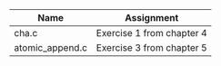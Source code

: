 | Name | Assignment |
| ---- | ---------- |
| cha.c | Exercise 1 from chapter 4 |
| atomic_append.c | Exercise 3 from chapter 5 |
